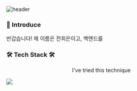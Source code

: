 ![header](https://capsule-render.vercel.app/api?type=waving&color=gradient&height=300&section=header&text=Welcome&fontSize=90&desc=Heeeun%20GitHub&descSize=10&descAlign=64)

<h3> 🙌 Introduce </h3>
반갑습니다!
제 이름은 전희은이고, 백엔드를 

<h3 align"center">🛠 Tech Stack 🛠</h3>
<p align="center">I've tried this technique</p>
<img src="https://img.shields.io/badge/java-#0085CA?style=flat-square&logo=java&logoColor=white"/>

<!--
**heeeunjeon/heeeunjeon** is a ✨ _special_ ✨ repository because its `README.md` (this file) appears on your GitHub profile.

Here are some ideas to get you started:

- 🔭 I’m currently working on ...
- 🌱 I’m currently learning ...
- 👯 I’m looking to collaborate on ...
- 🤔 I’m looking for help with ...
- 💬 Ask me about ...
- 📫 How to reach me: ...
- 😄 Pronouns: ...
- ⚡ Fun fact: ...
-->
